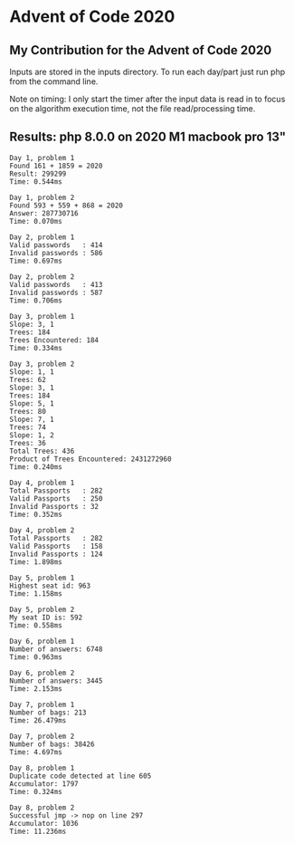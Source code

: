 # Advent of Code 2020

## My Contribution for the Advent of Code 2020

Inputs are stored in the inputs directory. To run each day/part just run php <filename> from the command line.

Note on timing: I only start the timer after the input data is read in to focus on the algorithm execution time, not the file read/processing time.

## Results: php 8.0.0 on 2020 M1 macbook pro 13"

```
Day 1, problem 1
Found 161 + 1859 = 2020
Result: 299299
Time: 0.544ms
```

```
Day 1, problem 2
Found 593 + 559 + 868 = 2020
Answer: 287730716
Time: 0.070ms
```

```
Day 2, problem 1
Valid passwords   : 414
Invalid passwords : 586
Time: 0.697ms
```

```
Day 2, problem 2
Valid passwords   : 413
Invalid passwords : 587
Time: 0.706ms
```

```
Day 3, problem 1
Slope: 3, 1
Trees: 184
Trees Encountered: 184
Time: 0.334ms
```

```
Day 3, problem 2
Slope: 1, 1
Trees: 62
Slope: 3, 1
Trees: 184
Slope: 5, 1
Trees: 80
Slope: 7, 1
Trees: 74
Slope: 1, 2
Trees: 36
Total Trees: 436
Product of Trees Encountered: 2431272960
Time: 0.240ms
```

```
Day 4, problem 1
Total Passports   : 282
Valid Passports   : 250
Invalid Passports : 32
Time: 0.352ms
```

```
Day 4, problem 2
Total Passports   : 282
Valid Passports   : 158
Invalid Passports : 124
Time: 1.898ms
```

```
Day 5, problem 1
Highest seat id: 963
Time: 1.158ms
```

```
Day 5, problem 2
My seat ID is: 592
Time: 0.558ms
```

```
Day 6, problem 1
Number of answers: 6748
Time: 0.963ms
```

```
Day 6, problem 2
Number of answers: 3445
Time: 2.153ms
```

```
Day 7, problem 1
Number of bags: 213
Time: 26.479ms
```

```
Day 7, problem 2
Number of bags: 38426
Time: 4.697ms
```

```
Day 8, problem 1
Duplicate code detected at line 605
Accumulator: 1797
Time: 0.324ms
```

```
Day 8, problem 2
Successful jmp -> nop on line 297
Accumulator: 1036
Time: 11.236ms
```